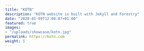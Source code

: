 ```yaml
---
title: "KOTN"
description: "KOTN website is built with Jekyll and Forestry"
date: "2020-01-09T12:00:07+01:00"
featured: true
images:
- "/uploads/showcase/kotn.jpg"
permalink: https://kotn.com
weight: 5
---
```

